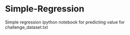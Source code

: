 # Simple-Regression
Simple regression ipython notebook for predicting value for challenge_dataset.txt

